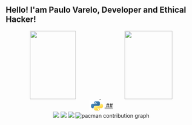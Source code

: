 ## Hello! I'am Paulo Varelo, Developer and Ethical Hacker!


  <div align="center">
  <a href="https://github.com/CajuSalomao">
  <img height="180em"width="49%" src="https://github-readme-stats.vercel.app/api?username=CajuSalomao&show_icons=true&theme=dracula&include_all_commits=true&count_private=true"/>
  <img height="180em" width="50%" src="https://github-readme-stats.vercel.app/api/top-langs/?username=CajuSalomao&layout=compact&langs_count_private=true&theme=dracula"/>
</div>
    
<div align="center">
  <img align="center" alt="Caju-Python" height="30" width="40" src="https://raw.githubusercontent.com/devicons/devicon/master/icons/python/python-original.svg"> 
   ##
 
<div> 
  <a href="https://instagram.com/eucajuuh" target="_blank"><img src="https://img.shields.io/badge/-Instagram-%23E4405F?style=for-the-badge&logo=instagram&logoColor=white" target="_blank"></a>
 <a href="https://discord.gg/wagxzStdcR" target="_blank"><img src="https://img.shields.io/badge/Discord-7289DA?style=for-the-badge&logo=discord&logoColor=white" target="_blank"></a> 
  <a href = "mailto:ajujuba.leaorocha@gmail.com"><img src="https://img.shields.io/badge/-Gmail-%23333?style=for-the-badge&logo=gmail&logoColor=white" target="_blank"></a>

<picture>
  <source media="(prefers-color-scheme: dark)" srcset="https://raw.githubusercontent.com/ricardolimaa29/ricardolimaa29/output/pacman-contribution-graph-dark.svg">
  <source media="(prefers-color-scheme: light)" srcset="https://raw.githubusercontent.com/ricardolimaa29/ricardolimaa29/output/pacman-contribution-graph.svg">
  <img alt="pacman contribution graph" src="https://raw.githubusercontent.com/pauloVarelo/pauloVarelo/output/pacman-contribution-graph-dark.svg">
</picture>

<!---
GGgigigante/GGgigigante is a ✨ special ✨ repository because its `README.md` (this file) appears on your GitHub profile.
You can click the Preview link to take a look at your changes.
--->

